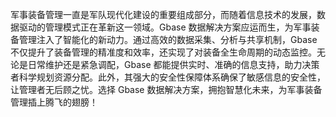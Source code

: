 军事装备管理一直是军队现代化建设的重要组成部分，而随着信息技术的发展，数据驱动的管理模式正在革新这一领域。Gbase 数据解决方案应运而生，为军事装备管理注入了智能化的新动力。通过高效的数据采集、分析与共享机制，Gbase 不仅提升了装备管理的精准度和效率，还实现了对装备全生命周期的动态监控。无论是日常维护还是紧急调配，Gbase 都能提供实时、准确的信息支持，助力决策者科学规划资源分配。此外，其强大的安全性保障体系确保了敏感信息的安全性，让管理者无后顾之忧。选择 Gbase 数据解决方案，拥抱智慧化未来，为军事装备管理插上腾飞的翅膀！
